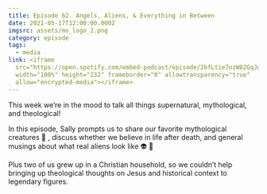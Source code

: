 ```yaml
---
title: Episode 62. Angels, Aliens, & Everything in Between
date: 2021-05-17T12:00:00.000Z
imgsrc: assets/mo_logo_2.png
category: episode
tags:
  - media
link: <iframe
  src="https://open.spotify.com/embed-podcast/episode/2bfLtie7ozW82GqJdwEl9K"
  width="100%" height="232" frameborder="0" allowtransparency="true"
  allow="encrypted-media"></iframe>
---
```

This week we’re in the mood to talk all things supernatural, mythological, and theological!



In this episode, Sally prompts us to share our favorite mythological creatures 🐉 , discuss whether we believe in life after death, and general musings about what real aliens look like 👽 🦠

Plus two of us grew up in a Christian household, so we couldn’t help bringing up theological thoughts on Jesus and historical context to legendary figures.